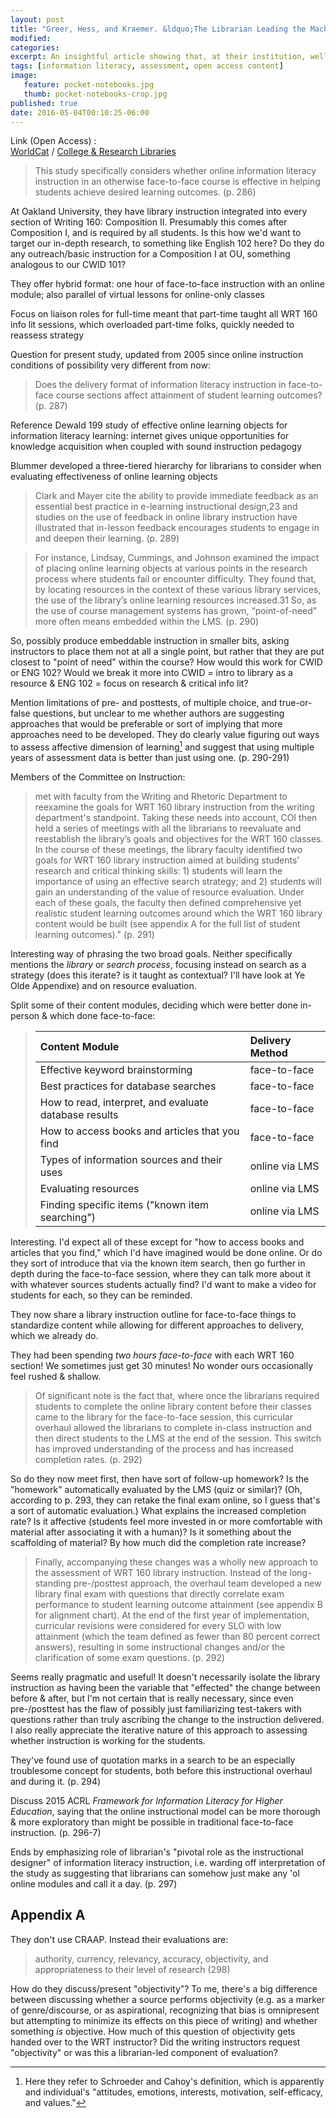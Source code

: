```yaml
---
layout: post
title: "Greer, Hess, and Kraemer. &ldquo;The Librarian Leading the Machine: a Reassessment of Library Instruction Methods.&rdquo; 2016."
modified:
categories: 
excerpt: An insightful article showing that, at their institution, well-planned infolit instruction modules make for basically equivalent student success rates.
tags: [information literacy, assessment, open access content]
image:
   feature: pocket-notebooks.jpg
   thumb: pocket-notebooks-crop.jpg
published: true
date: 2016-05-04T00:10:25-06:00
---
```

Link (Open Access) :  
[WorldCat](http://www.worldcat.org/oclc/6032308716) / [College & Research Libraries](
http://crl.acrl.org/content/77/3/286)

> This study specifically considers whether online information literacy instruction in an otherwise face-to-face course is effective in helping students achieve desired learning outcomes. (p. 286)  

At Oakland University, they have library instruction integrated into every section of Writing 160: Composition II. Presumably this comes after Composition I, and is required by all students. Is this how we'd want to target our in-depth research, to something like English 102 here? Do they do any outreach/basic instruction for a Composition I at OU, something analogous to our CWID 101?  

They offer hybrid format: one hour of face-to-face instruction with an online module; also parallel of virtual lessons for online-only classes    

Focus on liaison roles for full-time meant that part-time taught all WRT 160 info lit sessions, which overloaded part-time folks, quickly needed to reassess strategy  

Question for present study, updated from 2005 since online instruction conditions of possibility very different from now:  

> Does the delivery format of information literacy instruction in face-to-face course sections affect attainment of student learning outcomes? (p. 287)   

Reference Dewald 199 study of effective online learning objects for information literacy learning: internet gives unique opportunities for knowledge acquisition when coupled with sound instruction pedagogy  

Blummer developed a three-tiered hierarchy for librarians to consider when evaluating effectiveness of online learning objects   

> Clark and Mayer cite the ability to provide immediate feedback as an essential best practice in e-learning instructional design,23 and studies on the use of feedback in online library instruction have illustrated that in-lesson feedback encourages students to engage in and deepen their learning. (p. 289)   

> For instance, Lindsay, Cummings, and Johnson examined the impact of placing online learning objects at various points in the research process where students fail or encounter difficulty. They found that, by locating resources in the context of these various library services, the use of the library’s online learning resources increased.31 So, as the use of course management systems has grown, “point-of-need” more often means embedded within the LMS. (p. 290)  

So, possibly produce embeddable instruction in smaller bits, asking instructors to place them not at all a single point, but rather that they are put closest to "point of need" within the course? How would this work for CWID or ENG 102? Would we break it more into CWID = intro to library as a resource & ENG 102 = focus on research & critical info lit?  

Mention limitations of pre- and posttests, of multiple choice, and true-or-false questions, but unclear to me whether authors are suggesting approaches that would be preferable or sort of implying that more approaches need to be developed. They do clearly value figuring out ways to assess affective dimension of learning[^soc] and suggest that using multiple years of assessment data is better than just using one. (p. 290-291)  

[^soc]: Here they refer to Schroeder and Cahoy's definition, which is apparently and individual's "attitudes, emotions, interests, motivation, self-efficacy, and values." 

Members of the Committee on Instruction:  

> met with faculty from the Writing and Rhetoric Department to reexamine the goals for WRT 160 library instruction from the writing department's standpoint. Taking these needs into account, COI then held a series of meetings with all the librarians to reevaluate and reestablish the library’s goals and objectives for the WRT 160 classes. In the course of these meetings, the library faculty identified two goals for WRT 160 library instruction aimed at building students’ research and critical thinking skills: 1) students will learn the importance of using an effective search strategy; and 2) students will gain an understanding of the value of resource evaluation. Under each of these goals, the faculty then defined comprehensive yet realistic student learning outcomes around which the WRT 160 library content would be built (see appendix A for the full list of student learning outcomes)." (p. 291)    

Interesting way of phrasing the two broad goals. Neither specifically mentions the _library_ or _search process_, focusing instead on search as a strategy (does this iterate? is it taught as contextual? I'll have look at Ye Olde Appendixe) and on resource evaluation.    

Split some of their content modules, deciding which were better done in-person & which done face-to-face:  

> | Content Module | Delivery Method |   
> |:---|:---|  
> | Effective keyword brainstorming | face-to-face |  
> | Best practices for database searches | face-to-face |  
> | How to read, interpret, and evaluate database results | face-to-face |  
> | How to access books and articles that you find | face-to-face |  
> | Types of information sources and their uses | online via LMS |  
> | Evaluating resources | online via LMS |  
> | Finding specific items ("known item searching") | online via LMS |   

Interesting. I'd expect all of these except for "how to access books and articles that you find," which I'd have imagined would be done online. Or do they sort of introduce that via the known item search, then go further in depth during the face-to-face session, where they can talk more about it with whatever sources students actually find? I'd want to make a video for students for each, so they can be reminded.  

They now share a library instruction outline for face-to-face things to standardize content while allowing for different approaches to delivery, which we already do.  

They had been spending _two hours face-to-face_ with each WRT 160 section! We sometimes just get 30 minutes! No wonder ours occasionally feel rushed & shallow.   

> Of significant note is the fact that, where once the librarians required students to complete the online library content before their classes came to the library for the face-to-face session, this curricular overhaul allowed the librarians to complete in-class instruction and then direct students to the LMS at the end of the session. This switch has improved understanding of the process and has increased completion rates. (p. 292)  

So do they now meet first, then have sort of follow-up homework? Is the "homework" automatically evaluated by the LMS (quiz or similar)? (Oh, according to p. 293, they can retake the final exam online, so I guess that's a sort of automatic evaluation.) What explains the increased completion rate? Is it affective (students feel more invested in or more comfortable with material after associating it with a human)? Is it something about the scaffolding of material? By how much did the completion rate increase?   

> Finally, accompanying these changes was a wholly new approach to the assessment of WRT 160 library instruction. Instead of the long-standing pre-/posttest approach, the overhaul team developed a new library final exam with questions that directly correlate exam performance to student learning outcome attainment (see appendix B for alignment chart). At the end of the first year of implementation, curricular revisions were considered for every SLO with low attainment (which the team defined as fewer than 80 percent correct answers), resulting in some instructional changes and/or the clarification of some exam questions. (p. 292)  

Seems really pragmatic and useful! It doesn't necessarily isolate the library instruction as having been the variable that "effected" the change between before & after, but I'm not certain that is really necessary, since even pre-/posttest has the flaw of possibly just familiarizing test-takers with questions rather than truly ascribing the change to the instruction delivered. I also really appreciate the iterative nature of this approach to assessing whether instruction is working for the students.   

They've found use of quotation marks in a search to be an especially troublesome concept for students, both before this instructional overhaul and during it. (p. 294)   

Discuss 2015 ACRL _Framework for Information Literacy for Higher Education_, saying that the online instructional model can be more thorough & more exploratory than might be possible in traditional face-to-face instruction. (p. 296-7)  

Ends by emphasizing role of librarian's "pivotal role as the instructional designer" of information literacy instruction, i.e. warding off interpretation of the study as suggesting that librarians can somehow just make any 'ol online modules and call it a day. (p. 297) 

## Appendix A  

They don't use CRAAP. Instead their evaluations are: 

> authority, currency, relevancy, accuracy, objectivity, and appropriateness to their level of research (298)  

How do they discuss/present "objectivity"? To me, there's a big difference between discussing whether a source performs objectivity (e.g. as a marker of genre/discourse, or as aspirational, recognizing that bias is omnipresent but attempting to minimize its effects on this piece of writing) and whether something _is_ objective. How much of this question of objectivity gets handed over to the WRT instructor? Did the writing instructors request "objectivity" or was this a librarian-led component of evaluation?   
